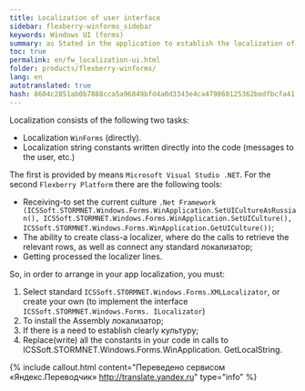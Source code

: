 ```yaml
--- 
title: Localization of user interface 
sidebar: flexberry-winforms_sidebar 
keywords: Windows UI (forms) 
summary: as Stated in the application to establish the localization of 
toc: true 
permalink: en/fw_localization-ui.html 
folder: products/flexberry-winforms/ 
lang: en 
autotranslated: true 
hash: 8604c2851ab0b7888cca5a96849bfd4a0d3343e4ca479860125362bedfbcfa41 
--- 
```


Localization consists of the following two tasks: 
* Localization `WinForms` (directly). 
* Localization string constants written directly into the code (messages to the user, etc.) 

The first is provided by means `Microsoft Visual Studio .NET`. 
For the second `Flexberry Platform` there are the following tools: 
* Receiving-to set the current culture `.Net Framework (ICSSoft.STORMNET.Windows.Forms.WinApplication.SetUICultureAsRussian(), ICSSoft.STORMNET.Windows.Forms.WinApplication.SetUICulture(), ICSSoft.STORMNET.Windows.Forms.WinApplication.GetUICulture())`; 
* The ability to create class-a localizer, where do the calls to retrieve the relevant rows, as well as connect any standard локализатор; 
* Getting processed the localizer lines. 

So, in order to arrange in your app localization, you must: 
1. Select standard `ICSSoft.STORMNET.Windows.Forms.XMLLocalizator`, or create your own (to implement the interface `ICSSoft.STORMNET.Windows.Forms. ILocalizator`) 
0. To install the Assembly локализатор; 
0. If there is a need to establish clearly культуру; 
0. Replace(write) all the constants in your code in calls to ICSSoft.STORMNET.Windows.Forms.WinApplication. GetLocalString. 



{% include callout.html content="Переведено сервисом «Яндекс.Переводчик» <http://translate.yandex.ru>" type="info" %}